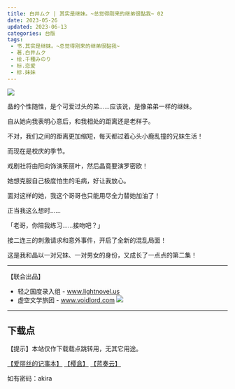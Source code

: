 ```yaml
---
title: 白井ムク | 其实是继妹。~总觉得刚来的继弟很黏我~ 02
date: 2023-05-26
updated: 2023-06-13
categories: 台版
tags: 
 - 书.其实是继妹。~总觉得刚来的继弟很黏我~
 - 著.白井ムク
 - 绘.千種みのり
 - 标.恋爱
 - 标.妹妹
---
```


![](https://cdn.shopifycdn.net/s/files/1/0613/7030/2681/products/02_8b049980-bf26-43db-bed9-ec1264b08efa_362x535.jpg?v=1681796183)

晶的个性随性，是个可爱过头的弟……应该说，是像弟弟一样的继妹。

自从她向我表明心意后，和我相处的距离还是老样子。

不对，我们之间的距离更加缩短，每天都过着心头小鹿乱撞的兄妹生活！

而现在是校庆的季节。

戏剧社将由阳向饰演茱丽叶，然后晶竟要演罗密欧！

她想克服自己极度怕生的毛病，好让我放心。

面对这样的她，我这个哥哥也只能用尽全力替她加油了！

正当我这么想时……

「老哥，你陪我练习……接吻吧？」

接二连三的刺激请求和意外事件，开启了全新的混乱局面！

这是我和晶以一对兄妹、一对男女的身份，又成长了一点点的第二集！

---

【联合出品】

- 轻之国度录入组 -
www.lightnovel.us
- 虚空文学旅团 -
www.voidlord.com
![](https://cdn.staticaly.com/gh/Minami926494/EPUB-COVER@main/logo.webp)

---

## 下载点

【提示】本站仅作下载载点跳转用，无其它用途。

[【爱丽丝的记事本】](https://drive.noire.cc/s/n52gi1?password=akira) [【樱盒】](https://sakuradrive.com/s/m5jUM?password=akira) [【蓝奏云】](https://qtqt.lanzoum.com/b01901uxa)

如有密码：akira